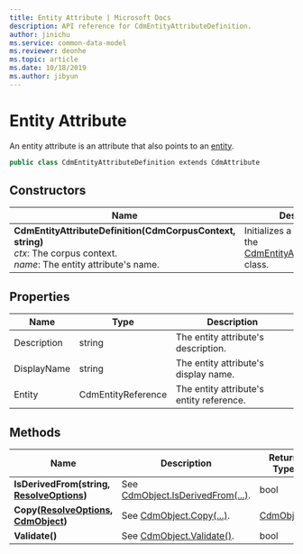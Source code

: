 ```yaml
---
title: Entity Attribute | Microsoft Docs
description: API reference for CdmEntityAttributeDefinition.
author: jinichu
ms.service: common-data-model
ms.reviewer: deonhe 
ms.topic: article
ms.date: 10/18/2019
ms.author: jibyun
---
```


# Entity Attribute

An entity attribute is an attribute that also points to an [entity](entity.md).

```csharp
public class CdmEntityAttributeDefinition extends CdmAttribute
```

## Constructors
|Name|Description|
|---|---|
|**CdmEntityAttributeDefinition(CdmCorpusContext, string)**<br/>*ctx*: The corpus context.<br/>*name*: The entity attribute's name.|Initializes a new instance of the [CdmEntityAttributeDefinition](entityattribute.md) class.|

## Properties
|Name|Type|Description|
|---|---|---|
|Description|string|The entity attribute's description.|
|DisplayName|string|The entity attribute's display name.|
|Entity|CdmEntityReference|The entity attribute's entity reference.|

## Methods
|Name|Description|Return Type|
|---|---|---|
|**IsDerivedFrom(string, [ResolveOptions](../utilities/resolveoptions.md))**|See [CdmObject.IsDerivedFrom(...)](cdmobject.md#methods).|bool|
|**Copy([ResolveOptions](../utilities/resolveoptions.md), [CdmObject](cdmobject.md))**|See [CdmObject.Copy(...)](cdmobject.md#methods).|[CdmObject](cdmobject.md)|
|**Validate()**|See [CdmObject.Validate()](cdmobject.md#methods).|bool|

